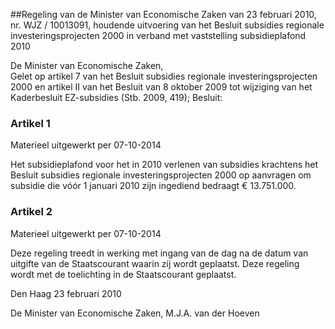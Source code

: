 <meta http-equiv='Content-Type' content='text/html; charset=utf-8' />

##Regeling van de Minister van Economische Zaken van 23 februari 2010, nr. WJZ / 10013091, houdende uitvoering van het Besluit subsidies regionale investeringsprojecten 2000 in verband met vaststelling subsidieplafond 2010

De Minister van Economische Zaken,  
Gelet op artikel 7 van het Besluit subsidies regionale investeringsprojecten 2000 en artikel II van het Besluit van 8 oktober 2009 tot wijziging van het Kaderbesluit EZ-subsidies (Stb. 2009, 419);
Besluit:    

### Artikel  1  
Materieel uitgewerkt per 07-10-2014 

Het subsidieplafond voor het in 2010 verlenen van subsidies krachtens het Besluit subsidies regionale investeringsprojecten 2000 op aanvragen om subsidie die vóór 1 januari 2010 zijn ingediend bedraagt € 13.751.000. 

### Artikel  2  
Materieel uitgewerkt per 07-10-2014 

Deze regeling treedt in werking met ingang van de dag na de datum van uitgifte van de Staatscourant waarin zij wordt geplaatst. 
Deze regeling wordt met de toelichting in de Staatscourant geplaatst.   

Den Haag 
23 februari 2010   

De 
Minister van Economische Zaken, 
M.J.A. van der Hoeven     
